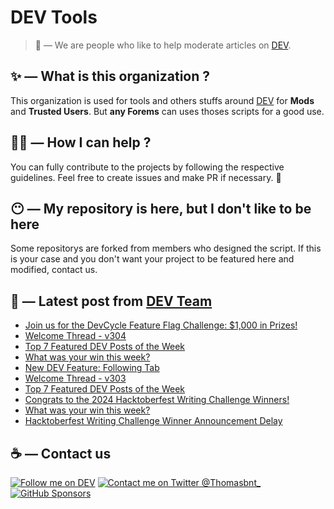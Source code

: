 # DEV Tools

> 🔧 — We are people who like to help moderate articles on [DEV](https://dev.to).

## ✨ — What is this organization ?

This organization is used for tools and others stuffs around [DEV](https://dev.to) for **Mods** and **Trusted Users**. But __any Forems__ can uses thoses scripts for a good use.


## 💪🏼 — How I can help ?

You can fully contribute to the projects by following the respective guidelines. Feel free to create issues and make PR if necessary. 🎉

## 😶 — My repository is here, but I don't like to be here

Some repositorys are forked from members who designed the script. If this is your case and you don't want your project to be featured here and modified, contact us.

## 📝 — Latest post from [DEV Team](https://dev.to/devteam)

<!-- BLOG-POST-LIST:START -->
- [Join us for the DevCycle Feature Flag Challenge: $1,000 in Prizes!](https://dev.to/devteam/join-us-for-the-devcycle-feature-flag-challenge-1000-in-prizes-1h23)
- [Welcome Thread - v304](https://dev.to/devteam/welcome-thread-v305-57bl)
- [Top 7 Featured DEV Posts of the Week](https://dev.to/devteam/top-7-featured-dev-posts-of-the-week-5f4p)
- [What was your win this week?](https://dev.to/devteam/what-was-your-win-this-week-35l9)
- [New DEV Feature: Following Tab](https://dev.to/devteam/new-dev-feature-following-tab-5fae)
- [Welcome Thread - v303](https://dev.to/devteam/welcome-thread-v303-4b2)
- [Top 7 Featured DEV Posts of the Week](https://dev.to/devteam/top-7-featured-dev-posts-of-the-week-55mg)
- [Congrats to the 2024 Hacktoberfest Writing Challenge Winners!](https://dev.to/devteam/congrats-to-the-2024-hacktoberfest-writing-challenge-winners-4g62)
- [What was your win this week?](https://dev.to/devteam/what-was-your-win-this-week-5816)
- [Hacktoberfest Writing Challenge Winner Announcement Delay](https://dev.to/devteam/hacktoberfest-writing-challenge-winner-announcement-delay-2hfl)
<!-- BLOG-POST-LIST:END -->


## ☕ — Contact us

[![Follow me on DEV](https://img.shields.io/badge/dev.to-%2308090A.svg?&style=for-the-badge&logo=dev.to&logoColor=white&alt=devto)](https://dev.to/thomasbnt)
[![Contact me on Twitter @Thomasbnt_](https://img.shields.io/badge/Contact%20me%20on%20Twitter-%231DA1F2.svg?&style=for-the-badge&logo=twitter&logoColor=white&alt=twitter)](https://twitter.com/messages/1142357270-1142357270?text=Hello,%20I%20contact%20you%20from%20devtotools%20&recipient_id=1142357270) [![GitHub Sponsors](https://img.shields.io/badge/Sponsor%20me-%23EA54AE.svg?&style=for-the-badge&logo=github-sponsors&logoColor=white)](https://github.com/sponsors/thomasbnt)


